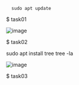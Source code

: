  
  
      sudo apt update


$ task01

![image](https://user-images.githubusercontent.com/123717138/215019390-d4fa49a4-565f-435c-8757-f9b3949b2ec1.png)

$ task02
  
  sudo apt install tree
  tree -la

![image](https://user-images.githubusercontent.com/123717138/215018609-be245086-5925-4273-bede-5e523ab1eb42.png)

$ task03


